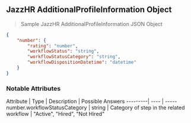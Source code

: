 ## JazzHR AdditionalProfileInformation Object

> Sample JazzHR AdditionalProfileInformation JSON Object

```json
{
    "number": {
        "rating": "number",
        "workflowStatus": "string",
        "workflowStatusCategory": "string",
        "workflowDispositionDatetime": "datetime"
    }
}

```
### Notable Attributes

Attribute | Type | Description | Possible Answers
---------| ---- | -----
number.workflowStatusCategory | string | Category of step in the related workflow | "Active", "Hired", "Not Hired"